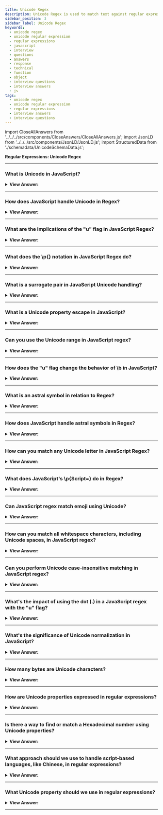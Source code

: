 ```yaml
---
title: Unicode Regex
description: Unicode Regex is used to match text against regular expressions. It is used to match text against regular expressions. Regular Expressions Interview Questions
sidebar_position: 3
sidebar_label: Unicode Regex
keywords:
  - unicode regex
  - unicode regular expression
  - regular expressions
  - javascript
  - interview
  - questions
  - answers
  - response
  - technical
  - function
  - object
  - interview questions
  - interview answers
  - js
tags:
  - unicode regex
  - unicode regular expression
  - regular expressions
  - interview answers
  - interview questions
---
```


import CloseAllAnswers from '../../../src/components/CloseAnswers/CloseAllAnswers.js';
import JsonLD from '../../../src/components/JsonLD/JsonLD.js';
import StructuredData from './schemadata/UnicodeSchemaData.js';

<JsonLD data={StructuredData} />

<head>
  <title>Unicode Regex | Regular Expressions Interview Questions</title>
</head>

**Regular Expressions: Unicode Regex**

<CloseAllAnswers />

---

### What is Unicode in JavaScript?

<details>
  <summary><strong>View Answer:</strong></summary>
  <div>
  <div><strong>Interview Response:</strong> Unicode is a standard for representing a wide range of characters from different languages and symbols in JavaScript and other programming languages.
  </div><br />
  </div>
</details>

---

### How does JavaScript handle Unicode in Regex?

<details>
  <summary><strong>View Answer:</strong></summary>
  <div>
  <div><strong>Interview Response:</strong> JavaScript uses the "u" flag in Regex to enable full Unicode matching, allowing it to match any character in the Unicode database.
  </div><br />
  <div><strong className="codeExample">Code Example:</strong><br /><br />

  <div></div>

```js
let str = "hello js!";
let match = str.match(/\p{L}/gu);  
// match will be ["h", "e", "l", "l", "o", "j", "s"]
console.log(match);
```

  </div>
  </div>
</details>

---

### What are the implications of the "u" flag in JavaScript Regex?

<details>
  <summary><strong>View Answer:</strong></summary>
  <div>
  <div><strong>Interview Response:</strong> The "u" flag in JavaScript Regex enables Unicode matching, but can cause unexpected results with quantifiers, ranges in character sets, and the dot operator, due to differences in how Unicode and non-Unicode patterns interpret characters.
  </div><br />
  <div><strong className="codeExample">Code Example:</strong><br /><br />

  <div></div>

```js
let str = "😊";

console.log(str.length); // Outputs: 2 (without "u" flag)
console.log([...str].length); // Outputs: 1 (with "u" flag)

let regexWithoutU = /^.$/; 
console.log(regexWithoutU.test(str)); // Outputs: false (without "u" flag)

let regexWithU = /^.$/u; 
console.log(regexWithU.test(str)); // Outputs: true (with "u" flag)
```

In this example, the string contains a single emoji, which is represented as a Unicode surrogate pair. Without the "u" flag, JavaScript treats the surrogate pair as two separate characters, hence the regex ^.$ (which matches a string of exactly one character) fails to match the string. However, with the "u" flag, the surrogate pair is treated as a single character, so the regex ^.$/u matches the string.

  </div>
  </div>
</details>

---

### What does the \p&#123;&#125; notation in JavaScript Regex do?

<details>
  <summary><strong>View Answer:</strong></summary>
  <div>
  <div><strong>Interview Response:</strong> The `\p&#123;&#125;` notation in JavaScript regular expressions, used with the "u" flag, matches characters based on their Unicode properties, such as `Script`, `General_Category`, `Script_Extensions`, etc.
  </div><br />
  <div><strong className="codeExample">Code Example:</strong><br /><br />

  <div></div>

```js
let str = "hello 123! 你好 नमस्ते";
let match = str.match(/\p{Script=Latin}/gu); 
console.log(match); 
// Outputs: ["h", "e", "l", "l", "o"]
```

  </div>
  </div>
</details>

---

### What is a surrogate pair in JavaScript Unicode handling?

<details>
  <summary><strong>View Answer:</strong></summary>
  <div>
  <div><strong>Interview Response:</strong> A surrogate pair is a pair of 16-bit values that JavaScript uses to represent a single Unicode character outside the Basic Multilingual Plane.
  </div><br />
  <div><strong className="codeExample">Code Example:</strong><br /><br />

  <div></div>

```js
let str = "\uD83D\uDE00"; // This is a surrogate pair for 😄
console.log(str); // Outputs: 😄

let regex = /\uD83D\uDE00/u;
console.log(regex.test(str)); // Outputs: true
```

In this example, the string str uses a surrogate pair to represent the grinning face emoji 😄. The regular expression /\uD83D\uDE00/u uses the same surrogate pair to match this emoji. The u flag enables full Unicode matching, which treats the surrogate pair as a single character.

  </div>
  </div>
</details>

---

### What is a Unicode property escape in JavaScript?

<details>
  <summary><strong>View Answer:</strong></summary>
  <div>
  <div><strong>Interview Response:</strong> A Unicode property escape (\p&#123;&#125;) is a type of escape sequence in a regular expression that matches characters based on their general category, script, or other properties in the Unicode standard.
  </div>
  </div>
</details>

---

### Can you use the Unicode range in JavaScript regex?

<details>
  <summary><strong>View Answer:</strong></summary>
  <div>
  <div><strong>Interview Response:</strong> Yes, you can use Unicode ranges in JavaScript regex by using the property escape \u&#123;&#125; notation with the "u" flag.
  </div><br />
  <div><strong className="codeExample">Code Example:</strong><br /><br />

  <div></div>

```js
let str = "hello, 你好, नमस्ते!";
let match = str.match(/[\u4e00-\u9fff]+/gu); 
console.log(match);
// Outputs: [ '你好' ]
```

In this example, the regex [\u4e00-\u9fff]+/gu matches any sequence of characters that are in the Unicode range from 4E00 to 9FFF, which includes most common Chinese characters. The g flag makes the regex match globally, and the u flag enables full Unicode matching.

  </div>
  </div>
</details>

---

### How does the "u" flag change the behavior of \b in JavaScript?

<details>
  <summary><strong>View Answer:</strong></summary>
  <div>
  <div><strong>Interview Response:</strong> When the "u" flag is used, \b only considers the underscore and alphanumeric characters from the ASCII range as word characters. The "u" flag changes the behavior of \b (word boundary) in JavaScript by allowing it to correctly handle Unicode characters.
  </div><br />
  <div><strong className="codeExample">Code Example:</strong><br /><br />

  <div></div>

```js
let str = "café";
let regexWithoutU = /\bcafé\b/;
console.log(regexWithoutU.test(str)); // Outputs: false (without "u" flag)

let regexWithU = /\bcafé\b/u;
console.log(regexWithU.test(str)); // Outputs: true (with "u" flag)
```

  </div>
  </div>
</details>

---

### What is an astral symbol in relation to Regex?

<details>
  <summary><strong>View Answer:</strong></summary>
  <div>
  <div><strong>Interview Response:</strong> When the "u" flag is used, \b only considers the underscore and alphanumeric characters from the ASCII range as word characters.
  </div><br />
  <div><strong className="codeExample">Code Example:</strong><br /><br />

  <div></div>

Here's a simple JavaScript code example illustrating how the 'u' flag in regex allows astral symbols to be matched as single characters:

```javascript
let str = "𝌆"; // This is an astral symbol

let regexWithoutU = /.+/; // Regex without 'u' flag
let matchWithoutU = str.match(regexWithoutU);

console.log(matchWithoutU[0].length); // Outputs: 2, because it treats astral symbol as two separate characters

let regexWithU = /.+/u; // Regex with 'u' flag
let matchWithU = str.match(regexWithU);

console.log(matchWithU[0].length); // Outputs: 1, because it treats astral symbol as a single character

```

In this example, you can see how the 'u' flag enables the regex to treat the astral symbol as a single character instead of two separate characters.

  </div>
  </div>
</details>

---

### How does JavaScript handle astral symbols in Regex?

<details>
  <summary><strong>View Answer:</strong></summary>
  <div>
  <div><strong>Interview Response:</strong> Astral symbols are matched as a single unit in JavaScript Regex when the "u" flag is set, rather than being interpreted as two separate code units. Astral symbols are Unicode characters that are outside of the Basic Multilingual Plane (BMP), requiring two 16-bit code units in UTF-16.
  </div><br />
  <div><strong className="codeExample">Code Example:</strong><br /><br />

  <div></div>

```js
let str = "I love 🍕!";
let regexWithoutU = /🍕/;
console.log(regexWithoutU.test(str)); // Outputs: false (without "u" flag)

let regexWithU = /🍕/u;
console.log(regexWithU.test(str)); // Outputs: true (with "u" flag)
```

Without the "u" flag, the astral symbol (pizza emoji) is treated as two separate characters, so the regex fails to match. With the "u" flag, the astral symbol is correctly treated as a single character, and the regex successfully matches the string.

  </div>
  </div>
</details>

---

### How can you match any Unicode letter in JavaScript Regex?

<details>
  <summary><strong>View Answer:</strong></summary>
  <div>
  <div><strong>Interview Response:</strong> You can match any Unicode letter in JavaScript Regex using Unicode property escapes: \p&#123;Letter&#125;, with the "u" flag set.
  </div><br />
  <div><strong className="codeExample">Code Example:</strong><br /><br />

  <div></div>

```js
let str = "hello, 你好, नमस्ते!";
let match = str.match(/\p{L}/gu); 
console.log(match);
// Outputs: ['h', 'e', 'l', 'l', 'o', '你', '好', 'न', 'म', 'स', 'त', 'े']
```

  </div>
  </div>
</details>

---

### What does JavaScript's \p&#123;Script=&#125; do in Regex?

<details>
  <summary><strong>View Answer:</strong></summary>
  <div>
  <div><strong>Interview Response:</strong> The \p&#123;Script=&#125; in JavaScript Regex is a Unicode property escape that matches any character that is a part of the specified script, such as Latin, Greek, etc.
  </div><br />
  <div><strong className="codeExample">Code Example:</strong><br /><br />

  <div></div>

```javascript
let str = "こんにちは (Hello in Japanese Hiragana)";
let match = str.match(/\p{Script=Hiragana}/gu); 
console.log(match);
// Outputs: [ 'こ', 'ん', 'に', 'ち', 'は' ]
```

In this example, the regex `/\p{Script=Hiragana}/gu` matches any character from the Hiragana script. The `g` flag makes the regex match globally, and the `u` flag enables full Unicode matching. It matches all the Hiragana letters in the string.

  </div>
  </div>
</details>

---

### Can JavaScript regex match emoji using Unicode?

<details>
  <summary><strong>View Answer:</strong></summary>
  <div>
  <div><strong>Interview Response:</strong> Yes, JavaScript regex can match emoji using the Unicode property escape \p&#123;Emoji&#125;, when the "u" flag is set. Optionaly, you can use the emoji inline regex /🍕/u;
  </div><br />
  <div><strong className="codeExample">Code Example:</strong><br /><br />

  <div></div>

```js
let str = "I love 🍕!";
let regex = /\p{Emoji}/u;
console.log(regex.test(str)); // Outputs: true

////////////////////////////////

let str = "I love 🍕!";
let regex = /🍕/u;
console.log(regex.test(str)); // Outputs: true
```

  </div>
  </div>
</details>

---

### How can you match all whitespace characters, including Unicode spaces, in JavaScript regex?

<details>
  <summary><strong>View Answer:</strong></summary>
  <div>
  <div><strong>Interview Response:</strong> To match all whitespace characters, including Unicode spaces, in JavaScript regex using property escapes, you can use the `\p&#123;White_Space&#125;` Unicode property escape with the `u` (Unicode) flag.
  </div><br />
  <div><strong className="codeExample">Code Example:</strong><br /><br />

  <div></div>

```javascript
let str = "Hello\t\n\u{2003}World!"; // Normal space, tab, newline, and em space characters
let match = str.match(/\p{White_Space}/gu); 
console.log(match);
// Outputs: [' ', '\t', '\n', ' ']
```

In this example, the regex `/\p{White_Space}/gu` matches any Unicode whitespace character in the string. The `\p{White_Space}` is a Unicode property escape that matches any kind of whitespace character as defined by Unicode, including regular spaces, tabs, newlines, and other types of spaces like the em space. The `g` flag makes the regex match globally, and the `u` flag enables full Unicode matching. It matches all the different types of spaces in the string.

  </div>
  </div>
</details>

---

### Can you perform Unicode case-insensitive matching in JavaScript regex?

<details>
  <summary><strong>View Answer:</strong></summary>
  <div>
  <div><strong>Interview Response:</strong> Yes, by using both the "u" and "i" flags, JavaScript regex can perform Unicode case-insensitive matching.
  </div><br />
  <div><strong className="codeExample">Code Example:</strong><br /><br />

  <div></div>

```javascript
let str = "Hello hElLo HELLO";
let regex = /hello/giu;
console.log(str.match(regex));
// Outputs: ['Hello', 'hElLo', 'HELLO']
```

In this example, the regular expression `/hello/giu` matches the word "hello" in any case. The `i` flag makes the regex case-insensitive, the `g` flag makes it match globally, and the `u` flag enables full Unicode matching. It matches all variations of "hello" in the string, regardless of their case.

  </div>
  </div>
</details>

---

### What's the impact of using the dot (.) in a JavaScript regex with the "u" flag?

<details>
  <summary><strong>View Answer:</strong></summary>
  <div>
  <div><strong>Interview Response:</strong> The dot . matches any single character except line terminators (like newline). When used with the "u" (Unicode) flag, it can also match any Unicode astral symbol, which would otherwise be seen as two characters.
  </div><br />
  <div><strong className="codeExample">Code Example:</strong><br /><br />

  <div></div>

```javascript
let str = "😄"; // An astral symbol
let regexWithoutU = /^.$/;
console.log(regexWithoutU.test(str)); // Outputs: false (without "u" flag)

let regexWithU = /^.$/u;
console.log(regexWithU.test(str)); // Outputs: true (with "u" flag)
```

In this example, the emoji is a Unicode astral symbol represented by a surrogate pair in JavaScript. Without the "u" flag, JavaScript treats the surrogate pair as two separate characters, so the regex `^.$` fails to match. However, with the "u" flag, JavaScript treats the surrogate pair as a single character, so the regex `^.$/u` matches successfully.

  </div>
  </div>
</details>

---

### What's the significance of Unicode normalization in JavaScript?

<details>
  <summary><strong>View Answer:</strong></summary>
  <div>
  <div><strong>Interview Response:</strong> Unicode normalization is significant in JavaScript because it helps ensure that text is in a standard, consistent form, even when there are multiple valid sequences of Unicode code points that could produce the same text.
  </div><br />
  <div><strong className="codeExample">Code Example:</strong><br /><br />

  <div></div>

```javascript
let str1 = "café"; // Composed form (é is one Unicode character)
let str2 = "café"; // Decomposed form (e and ´ are two separate Unicode characters)

console.log(str1 === str2); // Outputs: false (not normalized)

// Normalize to composed form (NFC)
console.log(str1.normalize("NFC") === str2.normalize("NFC")); // Outputs: true
```

In this example, `str1` and `str2` look identical but are represented differently at the Unicode level. Without normalization, JavaScript considers them different strings. However, by normalizing to the same form ("NFC" for composed form), they are recognized as the same string. This is particularly important for string comparisons and when working with international text.

  </div>
  </div>
</details>

---

### How many bytes are Unicode characters?

<details>
  <summary><strong>View Answer:</strong></summary>
  <div>
  <div><strong>Interview Response:</strong> Unicode characters can be 1 to 4 bytes long, depending on the specific character and encoding method used (UTF-8, UTF-16, or UTF-32).
    </div><br />
  <div><strong>Technical Response:</strong> JavaScript uses Unicode encoding for strings. Most characters encode with 2 bytes, but that allows them to represent at most 65536 characters. That range is not big enough to encode all possible characters, so some rare characters are encoded with 4 bytes, for instance, like 𝒳 (mathematical X) or 😄 (a smile), some hieroglyphs. So, the simple answer is 2 bytes for regular “old” characters and 4 bytes for special “surrogate pairs or new” characters. When the JavaScript language got created a long time ago, Unicode encoding was more straightforward; there were no 4-byte characters. So, some language features still mishandle them. By default, regular expressions also treat 4-byte “long characters” as a pair of 2-byte ones. And, as it happens with strings, that may lead to odd results.
    </div><br />
  <div><strong className="codeExample">Code Example:</strong><br /><br />

  <div></div>

```js
// Both characters return a length of 2,
// it should be 1, but these are special characters
console.log('😄'.length); // 2
console.log('𝒳'.length); // 2
```

  </div>
  </div>
</details>

---

### How are Unicode properties expressed in regular expressions?

<details>
  <summary><strong>View Answer:</strong></summary>
  <div>
  <div><strong>Interview Response:</strong> Unicode properties are expressed in regular expressions using the \p&#123;Property&#125; notation, provided the "u" flag is set.
    </div><br />
  <div><strong>Technical Response:</strong> In simple terms, Unicode properties are denoted or expressed as \p&#123;…&#125;. When we need to use \p&#123;…&#125;, a regular expression must have flag u. For instance, \p&#123;Letter&#125; denotes a letter in any language. We can also use \p&#123;L&#125;, as L is an alias of Letter. There are shorter aliases for almost every property.
    </div><br />
  <div><strong className="codeExample">Code Example:</strong><br /><br />

  <div></div>

```js
let str = 'A ბ ㄱ';

console.log(str.match(/\p{L}/gu)); // output: A,ბ,ㄱ
console.log(str.match(/\p{L}/g)); // output: null
// null (no matches, \p does not work without the flag "u")
```

  </div>
  </div>
</details>

---

### Is there a way to find or match a Hexadecimal number using Unicode properties?

<details>
  <summary><strong>View Answer:</strong></summary>
  <div>
  <div><strong>Interview Response:</strong> Yes, using Unicode properties in a regular expression allows you to match hexadecimal numbers. The Unicode property \p&#123;Hex_Digit&#125; can be used to match any hex digit, which includes 0-9 and A-F in both cases.
    </div><br />
  <div><strong className="codeExample">Code Example:</strong><br /><br />

  <div></div>

```js
let regexp = /x\p{Hex_Digit}\p{Hex_Digit}/u;

console.log('number: xAF'.match(regexp)); // ["xAF"]
```

  </div>
  </div>
</details>

---

### What approach should we use to handle script-based languages, like Chinese, in regular expressions?

<details>
  <summary><strong>View Answer:</strong></summary>
  <div>
  <div><strong>Interview Response:</strong> When handling script-based languages like Cyrillic, Greek, Arabic, or Han (Chinese), we should use the Unicode property for the Scriptwriting system, which we achieve by using the Script=&#8249;value&#8250; syntax.
    </div><br />
  <div><strong className="codeExample">Code Example:</strong><br /><br />

  <div></div>

```js
let regexp = /\p{sc=Han}/gu; // returns Chinese hieroglyphs

let str = `Hello Привет 你好 123_456`;

console.log(str.match(regexp)); // 你,好
```

  </div>
  </div>
</details>

---

### What Unicode property should we use in regular expressions?

<details>
  <summary><strong>View Answer:</strong></summary>
  <div>
  <div><strong>Interview Response:</strong> The Unicode property to use in regex depends on the specific requirement; options include categories like \p&#123;Letter&#125;, \p&#123;Number&#125;, \p&#123;Punctuation&#125;, \p&#123;Emoji&#125;, and more. Characters that denote a currency, such as $, €, ¥, have Unicode property \p&#123;Currency_Symbol&#125;, the short alias: \p&#123;Sc&#125;, that we should use.
    </div><br />
  <div><strong className="codeExample">Code Example:</strong><br /><br />

  <div></div>

```js
let regexp = /\p{Sc}\d/gu;

let str = `Prices: $2, €1, ¥9`;

console.log(str.match(regexp)); // $2,€1,¥9
```

  </div>
  </div>
</details>

---
